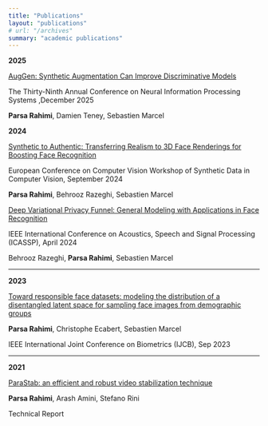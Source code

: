 ```yaml
---
title: "Publications"
layout: "publications"
# url: "/archives"
summary: "academic publications"
---
```


**2025** 
>

[AugGen: Synthetic Augmentation Can Improve Discriminative Models](https://parsa-ra.github.io/auggen/)

 The Thirty-Ninth Annual Conference on Neural Information Processing Systems ,December 2025

**Parsa Rahimi**, Damien Teney, Sebastien Marcel

**2024** 
>

[Synthetic to Authentic: Transferring Realism to 3D Face Renderings for Boosting Face Recognition](https://arxiv.org/abs/2407.07627)

 European Conference on Computer Vision Workshop of Synthetic Data in Computer Vision, September 2024

**Parsa Rahimi**, Behrooz Razeghi, Sebastien Marcel


[Deep Variational Privacy Funnel: General Modeling with Applications in Face Recognition](https://arxiv.org/pdf/2401.14792.pdf)

 IEEE International Conference on Acoustics, Speech and Signal Processing (ICASSP), April 2024 

Behrooz Razeghi, **Parsa Rahimi**, Sebastien Marcel

------
**2023** 
>
[Toward responsible face datasets: modeling the distribution of a disentangled latent space for sampling face images from demographic groups](https://ijcb2023.ieee-biometrics.org/oral-presentations/)

**Parsa Rahimi**, Christophe Ecabert, Sebastien Marcel 

IEEE International Joint Conference on Biometrics (IJCB), Sep 2023

-----
**2021** 
>
[ParaStab: an efficient and robust video stabilization technique]()

**Parsa Rahimi**, Arash Amini, Stefano Rini

Technical Report